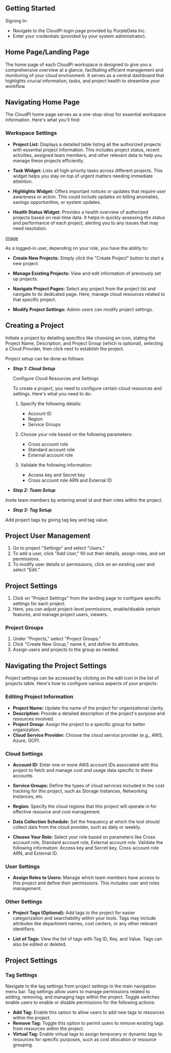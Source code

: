 ## Getting Started 

Signing In:

   - Navigate to the CloudPi login page provided by PurpleData Inc. 
   - Enter your credentials (provided by your system administrator). 


## Home Page/Landing Page

The home page of each CloudPi workspace is designed to give you a comprehensive overview at a glance, facilitating efficient management and monitoring of your cloud environment. It serves as a central dashboard that highlights crucial information, tasks, and project health to streamline your workflow.

## Navigating Home Page

The CloudPi home page serves as a one-stop-shop for essential workspace information. Here's what you'll find:

### Workspace Settings

- **Project List:** Displays a detailed table listing all the authorized projects with essential project information. This includes project status, recent activities, assigned team members, and other relevant data to help you manage these projects efficiently.

- **Task Widget:** Lists all high-priority tasks across different projects. This widget helps you stay on top of urgent matters needing immediate attention.

- **Highlights Widget:** Offers important notices or updates that require user awareness or action. This could include updates on billing anomalies, savings opportunities, or system updates.

- **Health Status Widget:** Provides a health overview of authorized projects based on real-time data. It helps in quickly assessing the status and performance of each project, alerting you to any issues that may need resolution.

[image]()

As a logged-in user, depending on your role, you have the ability to:

- **Create New Projects:** Simply click the "Create Project" button to start a new project.

- **Manage Existing Projects:** View and edit information of previously set up projects.

- **Navigate Project Pages:** Select any project from the project list and navigate to its dedicated page. Here, manage cloud resources related to that specific project.

- **Modify Project Settings:** Admin users can modify project settings.

## Creating a Project

Initiate a project by detailing specifics like choosing an icon, stating the Project Name, Description, and Project Group (which is optional), selecting a Cloud Provider, then click next to establish the project.

Project setup can be done as follows: 


- ***Step 1: Cloud Setup***

    Configure Cloud Resources and Settings

    To create a project, you need to configure certain cloud resources and settings. Here's what you need to do:

  1. Specify the following details:
     - Account ID
     - Region
     - Service Groups

  2. Choose your role based on the following parameters:
     - Cross account role
     - Standard account role
     - External account role

  3. Validate the following information:
     - Access key and Secret key
     - Cross account role ARN and External ID



- ***Step 2: Team Setup***

Invite team members by entering email id and their roles within the project. 

- ***Step 3: Tag Setup*** 

Add project tags by giving tag key and tag value. 


## Project User Management

1. Go to project "Settings" and select "Users."
2. To add a user, click "Add User," fill out their details, assign roles, and set permissions.
3. To modify user details or permissions, click on an existing user and select "Edit."

## Project Settings

1. Click on "Project Settings" from the landing page to configure specific settings for each project.
2. Here, you can adjust project-level permissions, enable/disable certain features, and manage project users, viewers.

### Project Groups

1. Under "Projects," select "Project Groups."
2. Click "Create New Group," name it, and define its attributes.
3. Assign users and projects to the group as needed.

## Navigating the Project Settings

Project settings can be accessed by clicking on the edit icon in the list of projects table. Here's how to configure various aspects of your projects:

###  Editing Project Information

- **Project Name:** Update the name of the project for organizational clarity.
- **Description:** Provide a detailed description of the project's purpose and resources involved.
- **Project Group:** Assign the project to a specific group for better organization.
- **Cloud Service Provider:** Choose the cloud service provider (e.g., AWS, Azure, GCP).


###  Cloud Settings

- **Account ID:** Enter one or more AWS account IDs associated with this project to fetch and manage cost and usage data specific to these accounts.

- **Service Groups:** Define the types of cloud services included in the cost tracking for this project, such as Storage Instances, Networking Instances, etc.

- **Region:** Specify the cloud regions that this project will operate in for effective resource and cost management.

- **Data Collection Schedule:** Set the frequency at which the tool should collect data from the cloud provider, such as daily or weekly.

- **Choose Your Role:** Select your role based on parameters like Cross account role, Standard account role, External account role. Validate the following information: Access key and Secret key, Cross account role ARN, and External ID.

###  User Settings

- **Assign Roles to Users:** Manage which team members have access to this project and define their permissions. This includes user and roles management.

###  Other Settings

- **Project Tags (Optional):** Add tags to the project for easier categorization and searchability within your tools. Tags may include attributes like department names, cost centers, or any other relevant identifiers.

- **List of Tags:** View the list of tags with Tag ID, Key, and Value. Tags can also be edited or deleted.

## Project Settings

### Tag Settings

Navigate to the tag settings from project settings in the main navigation menu bar. Tag settings allow users to manage permissions related to adding, removing, and managing tags within the project. Toggle switches enable users to enable or disable permissions for the following actions:

- **Add Tag:** Enable this option to allow users to add new tags to resources within the project.
- **Remove Tag:** Toggle this option to permit users to remove existing tags from resources within the project.
- **Virtual Tag:** Enable virtual tags to assign temporary or dynamic tags to resources for specific purposes, such as cost allocation or resource grouping.

